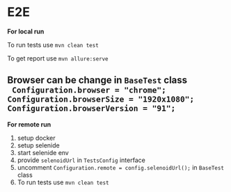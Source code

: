 # E2E
**For local run** 

To run tests use `mvn clean test`
   
To get report use `mvn allure:serve`

Browser can be change in `BaseTest` class  
` Configuration.browser = "chrome";`
`Configuration.browserSize = "1920x1080";`
`Configuration.browserVersion = "91";`
----------------------------------------------
**For remote run** 

1. setup docker
2. setup selenide 
3. start selenide env
4. provide `selenoidUrl` in `TestsConfig` interface
5. uncomment `Configuration.remote = config.selenoidUrl();` in `BaseTest` class  
6. To run tests use `mvn clean test`
